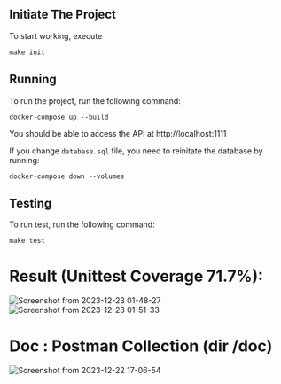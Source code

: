 ## Initiate The Project

To start working, execute

```
make init
```

## Running

To run the project, run the following command:

```
docker-compose up --build
```

You should be able to access the API at http://localhost:1111

If you change `database.sql` file, you need to reinitate the database by running:

```
docker-compose down --volumes
```

## Testing

To run test, run the following command:

```
make test
```


# Result (Unittest Coverage 71.7%):
![Screenshot from 2023-12-23 01-48-27](https://github.com/opannapo/SwPR/assets/18698574/705f2814-d875-4407-9dd1-32838dc07d52)
![Screenshot from 2023-12-23 01-51-33](https://github.com/opannapo/SwPR/assets/18698574/e7560051-c801-49fc-b82f-520c8770d465)


# Doc : Postman Collection (dir /doc)
![Screenshot from 2023-12-22 17-06-54](https://github.com/opannapo/SwPR/assets/18698574/55df6f06-a2f9-4496-bc90-d1ee54be6fd6)
